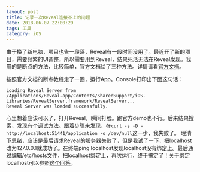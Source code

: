 ```yaml
---
layout: post
title: 记录一次Reveal连接不上的问题
date: 2018-06-07 22:00:29
tags: 工具
category: iOS
---
```


由于换了新电脑，项目也告一段落，Reveal有一段时间没用了。最近开了新的项目，需要频繁的UI调整，所以需要用到Reveal，结果死活无法在Reveal发现。我用的是断点的方法，比较简单，官方文档给了三种方法。详情请看[官方文档](http://support.revealapp.com/kb/getting-started/reveal-integration-guide)。
<!--more-->
按照官方文档的断点教程走了一圈，运行App。Console打印出下面这句话：
```
Loading Reveal Server from /Applications/Reveal.app/Contents/SharedSupport/iOS-Libraries/RevealServer.framework/RevealServer...
Reveal Server was loaded successfully.
```
心里想着应该可以了，打开Reveal，瞬间打脸。跑官方demo也不行。后来结果搜索，发现有个[调试方法](http://support.revealapp.com/kb/tips-tricks/bonjour-debugging-why-cant-i-connect-to-my-app)。跟着步骤来发现，在`curl -s -D - http://localhost:51441/application -o /dev/null`这一步，我失败了。
理清下思绪，应该是最后请求Reveal的服务器失败了，但是我试了一下，把localhost改为127.0.0.1就成功了。在终端ping localhost发现localhost没有绑定上。最后通过编辑/etc/hosts文件，把localhost绑定上，再次运行，终于搞定了！关于绑定localhost可以参照[这个回答](https://stackoverflow.com/questions/19732360/ping-cannot-resolve-localhost-unknown-host-os-x)。



